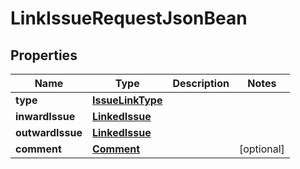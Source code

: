 # LinkIssueRequestJsonBean

## Properties
Name | Type | Description | Notes
------------ | ------------- | ------------- | -------------
**type** | [**IssueLinkType**](IssueLinkType.md) |  | 
**inwardIssue** | [**LinkedIssue**](LinkedIssue.md) |  | 
**outwardIssue** | [**LinkedIssue**](LinkedIssue.md) |  | 
**comment** | [**Comment**](Comment.md) |  |  [optional]
